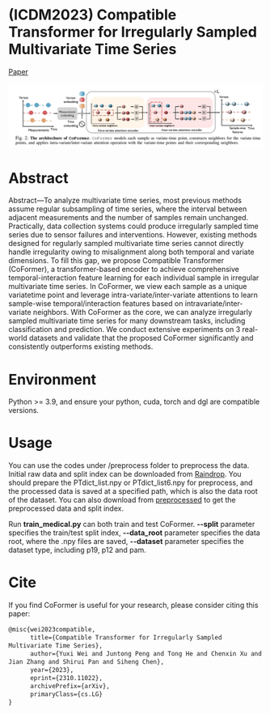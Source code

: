 # (ICDM2023) Compatible Transformer for Irregularly Sampled Multivariate Time Series

[Paper](https://arxiv.org/pdf/2310.11022v1.pdf)

![image](framework.png)
# Abstract 
Abstract—To analyze multivariate time series, most previous methods assume regular subsampling of time series, where the interval between adjacent measurements and the number of samples remain unchanged. Practically, data collection systems could produce irregularly sampled time series due to sensor failures and interventions. However, existing methods designed for regularly sampled multivariate time series cannot directly handle irregularity owing to misalignment along both temporal and variate dimensions. To fill this gap, we propose Compatible Transformer (CoFormer), a transformer-based encoder to achieve comprehensive temporal-interaction feature learning for each individual sample in irregular multivariate time series. In CoFormer, we view each sample as a unique variatetime point and leverage intra-variate/inter-variate attentions to learn sample-wise temporal/interaction features based on intravariate/inter-variate neighbors. With CoFormer as the core, we can analyze irregularly sampled multivariate time series for many downstream tasks, including classification and prediction. We conduct extensive experiments on 3 real-world datasets and validate that the proposed CoFormer significantly and consistently outperforms existing methods.

# Environment
Python >= 3.9, and ensure your python, cuda, torch and dgl are compatible versions.

# Usage
You can use the codes under /preprocess folder to preprocess the data. Initial raw data and split index can be downloaded from [Raindrop](https://github.com/mims-harvard/Raindrop/tree/892eb5734e84aa8d18476c6a8975b55b2f30e1d1). You should prepare the PTdict_list.npy or PTdict_list6.npy for preprocess, and the processed data is saved at a specified path, which is also the data root of the dataset. 
You can also download from [preprocessed](https://drive.google.com/drive/folders/1bJ-znPzoOtd54EpnldPqhd0zFTyySUbD?usp=drive_link) to get the preprocessed data and split index. 

Run __train_medical.py__ can both train and test CoFormer. __--split__ parameter specifies the train/test split index, __--data_root__ parameter specifies the data root, where the .npy files are saved, __--dataset__ parameter specifies the dataset type, including p19, p12 and pam.

# Cite
If you find CoFormer is useful for your research, please consider citing this paper:


```
@misc{wei2023compatible,
      title={Compatible Transformer for Irregularly Sampled Multivariate Time Series}, 
      author={Yuxi Wei and Juntong Peng and Tong He and Chenxin Xu and Jian Zhang and Shirui Pan and Siheng Chen},
      year={2023},
      eprint={2310.11022},
      archivePrefix={arXiv},
      primaryClass={cs.LG}
}
```
